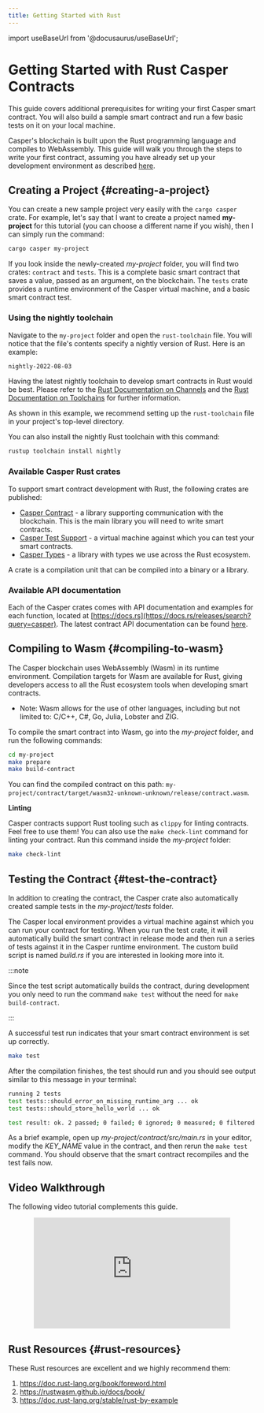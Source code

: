 ```yaml
---
title: Getting Started with Rust
---
```


import useBaseUrl from '@docusaurus/useBaseUrl';

# Getting Started with Rust Casper Contracts

This guide covers additional prerequisites for writing your first Casper smart contract. You will also build a sample smart contract and run a few basic tests on it on your local machine.

Casper's blockchain is built upon the Rust programming language and compiles to WebAssembly. This guide will walk you through the steps to write your first contract, assuming you have already set up your development environment as described [here](../prerequisites.md).

## Creating a Project {#creating-a-project}

You can create a new sample project very easily with the `cargo casper` crate. For example, let's say that I want to create a project named **my-project** for this tutorial (you can choose a different name if you wish), then I can simply run the command:

```bash
cargo casper my-project
```

If you look inside the newly-created _my-project_ folder, you will find two crates: `contract` and `tests`. This is a complete basic smart contract that saves a value, passed as an argument, on the blockchain. The `tests` crate provides a runtime environment of the Casper virtual machine, and a basic smart contract test.

### Using the nightly toolchain

Navigate to the `my-project` folder and open the `rust-toolchain` file. You will notice that the file's contents specify a nightly version of Rust. Here is an example:

```bash
nightly-2022-08-03
```

Having the latest nightly toolchain to develop smart contracts in Rust would be best. Please refer to the [Rust Documentation on Channels](https://rust-lang.github.io/rustup/concepts/channels.html) and the [Rust Documentation on Toolchains](https://rust-lang.github.io/rustup/concepts/toolchains.html) for further information.

As shown in this example, we recommend setting up the `rust-toolchain` file in your project's top-level directory.

You can also install the nightly Rust toolchain with this command:

```bash
rustup toolchain install nightly
```

### Available Casper Rust crates

To support smart contract development with Rust, the following crates are published: 

- [Casper Contract](https://crates.io/crates/casper-contract) - a library supporting communication with the blockchain. This is the main library you will need to write smart contracts.
- [Casper Test Support](https://crates.io/crates/casper-engine-test-support) - a virtual machine against which you can test your smart contracts.
- [Casper Types](https://crates.io/crates/casper-types) - a library with types we use across the Rust ecosystem.

A crate is a compilation unit that can be compiled into a binary or a library.

### Available API documentation

Each of the Casper crates comes with API documentation and examples for each function, located at [https://docs.rs](https://docs.rs/releases/search?query=casper). The latest contract API documentation can be found [here](https://docs.rs/casper-contract/latest/casper_contract/).

## Compiling to Wasm {#compiling-to-wasm}

The Casper blockchain uses WebAssembly (Wasm) in its runtime environment. Compilation targets for Wasm are available for Rust, giving developers access to all the Rust ecosystem tools when developing smart contracts.

* Note: Wasm allows for the use of other languages, including but not limited to: C/C++, C#, Go, Julia, Lobster and ZIG.

To compile the smart contract into Wasm, go into the _my-project_ folder, and run the following commands:

```bash
cd my-project
make prepare
make build-contract
```

You can find the compiled contract on this path: `my-project/contract/target/wasm32-unknown-unknown/release/contract.wasm`.

**Linting**

Casper contracts support Rust tooling such as `clippy` for linting contracts. Feel free to use them! You can also use the `make check-lint` command for linting your contract. Run this command inside the _my-project_ folder:

```bash
make check-lint
```

## Testing the Contract {#test-the-contract}

In addition to creating the contract, the Casper crate also automatically created sample tests in the _my-project/tests_ folder.

The Casper local environment provides a virtual machine against which you can run your contract for testing. When you run the test crate, it will automatically build the smart contract in release mode and then run a series of tests against it in the Casper runtime environment. The custom build script is named _build.rs_ if you are interested in looking more into it.

:::note

Since the test script automatically builds the contract, during development you only need to run the command `make test` without the need for `make build-contract`.

:::

A successful test run indicates that your smart contract environment is set up correctly.

```bash
make test
```

After the compilation finishes, the test should run and you should see output similar to this message in your terminal:

```bash
running 2 tests
test tests::should_error_on_missing_runtime_arg ... ok
test tests::should_store_hello_world ... ok

test result: ok. 2 passed; 0 failed; 0 ignored; 0 measured; 0 filtered out; finished in 0.09s
```

As a brief example, open up _my-project/contract/src/main.rs_ in your editor, modify the _KEY_NAME_ value in the contract, and then rerun the `make test` command. You should observe that the smart contract recompiles and the test fails now.


## Video Walkthrough

The following video tutorial complements this guide.

<p align="center">
<iframe width="400" height="225" src="https://www.youtube.com/embed/aIhA5fPIHus" frameborder="0" allow="accelerometer; clipboard-write; encrypted-media; gyroscope; picture-in-picture" allowfullscreen></iframe>
</p>

## Rust Resources {#rust-resources}

These Rust resources are excellent and we highly recommend them:

1.  <https://doc.rust-lang.org/book/foreword.html>
2.  <https://rustwasm.github.io/docs/book/>
3.  <https://doc.rust-lang.org/stable/rust-by-example>
